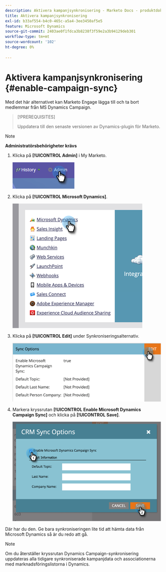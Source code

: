```yaml
---
description: Aktivera kampanjsynkronisering - Marketo Docs - produktdokumentation
title: Aktivera kampanjsynkronisering
exl-id: b33af554-b4c0-465c-a5a4-3ee3450af5e5
feature: Microsoft Dynamics
source-git-commit: 2403ae0f1fdca3b8238f3f59e2a3b94129deb301
workflow-type: tm+mt
source-wordcount: '102'
ht-degree: 0%

---
```


# Aktivera kampanjsynkronisering {#enable-campaign-sync}

Med det här alternativet kan Marketo Engage lägga till och ta bort medlemmar från MS Dynamics Campaign.

>[!PREREQUISITES]
>
>Uppdatera till den senaste versionen av Dynamics-plugin för Marketo.

>[!NOTE]
>
>**Administratörsbehörigheter krävs**

1. Klicka på **[!UICONTROL Admin]** i My Marketo.

   ![](assets/enable-campaign-sync-1.png)

1. Klicka på **[!UICONTROL Microsoft Dynamics]**.

   ![](assets/enable-campaign-sync-2.png)

1. Klicka på **[!UICONTROL Edit]** under Synkroniseringsalternativ.

   ![](assets/enable-campaign-sync-3.png)

1. Markera kryssrutan **[!UICONTROL Enable Microsoft Dynamics Campaign Sync]** och klicka på **[!UICONTROL Save]**.

   ![](assets/enable-campaign-sync-4.png)

Där har du den. Ge bara synkroniseringen lite tid att hämta data från Microsoft Dynamics så är du redo att gå.

>[!NOTE]
>
>Om du återställer kryssrutan Dynamics Campaign-synkronisering uppdateras alla tidigare synkroniserade kampanjdata och associationerna med marknadsföringslistorna i Dynamics.
